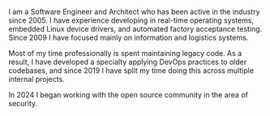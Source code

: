 I am a Software Engineer and Architect who has been active in the
industry since 2005. I have experience developing in real-time
operating systems, embedded Linux device drivers, and automated
factory acceptance testing. Since 2009 I have focused mainly on
information and logistics systems.

Most of my time professionally is spent maintaining legacy code.
As a result, I have developed a specialty applying DevOps practices
to older codebases, and since 2019 I have split my time doing this
across multiple internal projects.

In 2024 I began working with the open source community in the area
of security.
